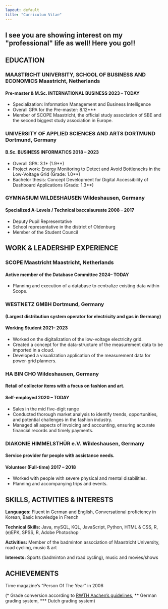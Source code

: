 ```yaml
---
layout: default
title: "Curriculum Vitae"
---
```



## I see you are showing interest on my "professional" life as well! Here you go!!

## <a name="Inline"></a>EDUCATION
### **MAASTRICHT UNIVERSITY, SCHOOL OF BUSINESS AND ECONOMICS Maastricht, Netherlands**
#### Pre-master & M.Sc. INTERNATIONAL BUSINESS 2023 – TODAY
- Specialization: Information Management and Business Intelligence
- Overall GPA for the Pre-master: 8.12***
- Member of SCOPE Maastricht, the official study association of SBE and the second biggest study association in Europe.

### **UNIVERSITY OF APPLIED SCIENCES AND ARTS DORTMUND Dortmund, Germany**
#### B.Sc. BUSINESS INFORMATICS 2018 – 2023
- Overall GPA: 3.1* (1.9**)
- Project work: Energy Monitoring to Detect and Avoid Bottlenecks in the Low-Voltage Grid (Grade: 1.0**)
- Bachelor thesis: Concept Development for Digital Accessibility of Dashboard Applications (Grade: 1.3**)

### **GYMNASIUM WILDESHAUSEN Wildeshausen, Germany**
#### Specialized A-Levels / Technical baccalaureate 2008 – 2017
- Deputy Pupil Representative
- School representative in the district of Oldenburg
- Member of the Student Council

## <a name="Inline"></a>WORK & LEADERSHIP EXPERIENCE
### **SCOPE Maastricht Maastricht, Netherlands**
#### Active member of the Database Committee 2024– TODAY
- Planning and execution of a database to centralize existing data within Scope.

### **WESTNETZ GMBH Dortmund, Germany**
#### (Largest distribution system operator for electricity and gas in Germany)
#### Working Student 2021– 2023
- Worked on the digitalization of the low-voltage electricity grid.
- Created a concept for the data-structure of the measurement data to be imported in a cloud.
- Developed a visualization application of the measurement data for power-grid planners.

### **HA BIN CHO Wildeshausen, Germany**
#### Retail of collector items with a focus on fashion and art.
#### Self-employed 2020 – TODAY
- Sales in the mid five-digit range
- Conducted thorough market analysis to identify trends, opportunities, and potential challenges in the fashion industry.
- Managed all aspects of invoicing and accounting, ensuring accurate financial records and timely payments.

### **DIAKONIE HIMMELSTHÜR e.V. Wildeshausen, Germany**
#### Service provider for people with assistance needs.
#### Volunteer (Full-time) 2017 – 2018
- Worked with people with severe physical and mental disabilities.
- Planning and accompanying trips and events.

## <a name="Inline"></a>SKILLS, ACTIVITIES & INTERESTS
**Languages:** Fluent in German and English, Conversational proficiency in Korean, Basic knowledge in French

**Technical Skills:** Java, mySQL, KQL, JavaScript, Python, HTML & CSS, R, (e)EPK, SPSS, R, Adobe Photoshop

**Activities:** Member of the badminton association of Maastricht University, road cycling, music & art

**Interests:** Sports (badminton and road cycling), music and movies/shows

## <a name="Inline"></a>ACHIEVEMENTS
Time magazine’s “Person Of The Year” in 2006

(* Grade conversion according to <a href="https://www.rwth-aachen.de/global/show_document.asp?id=aaaaaaaaaamlewj">RWTH Aachen’s guidelines</a>, ** German grading system, *** Dutch grading system)
